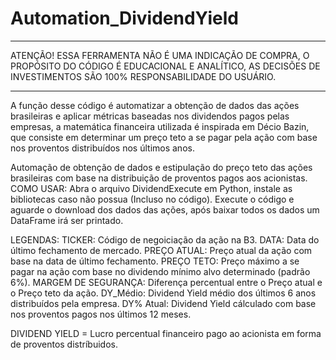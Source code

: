 # Automation_DividendYield

_________________________________________________________________________________________________________
ATENÇÃO! ESSA FERRAMENTA NÃO É  UMA INDICAÇÃO DE COMPRA, O PROPÓSITO DO CÓDIGO É EDUCACIONAL E ANALÍTICO, 
AS DECISÕES DE INVESTIMENTOS SÃO 100% RESPONSABILIDADE DO USUÁRIO.
________________________________________________________________________________________________________

A função desse código é automatizar a obtenção de dados das ações brasileiras e aplicar métricas baseadas nos dividendos 
pagos pelas empresas, a matemática financeira utilizada é inspirada em Décio Bazin, que consiste em determinar um preço teto 
a se pagar pela ação com base nos proventos distribuídos nos últimos anos.

Automação de obtenção de dados e estipulação do preço teto das ações brasileiras com base na distribuição de proventos pagos aos acionistas.
COMO USAR: Abra o arquivo DividendExecute em Python, instale as bibliotecas caso não possua (Incluso no código).
Execute o código e aguarde o download dos dados das ações, após baixar todos os dados um DataFrame irá ser printado.

LEGENDAS:
TICKER: Código de negoiciação da ação na B3.
DATA: Data do último fechamento de mercado.
PREÇO ATUAL: Preço atual da ação com base na data de último fechamento.
PREÇO TETO: Preço máximo a se pagar na ação com base no dividendo mínimo alvo determinado (padrão 6%).
MARGEM DE SEGURANÇA: Diferença percentual entre o Preço atual e o Preço teto da ação.
DY_Médio: Dividend Yield médio dos últimos 6 anos distribuídos pela empresa.
DY% Atual: Dividend Yield cálculado com base nos proventos pagos nos últimos 12 meses.

DIVIDEND YIELD = Lucro percentual financeiro pago ao acionista em forma de proventos distríbuidos.
